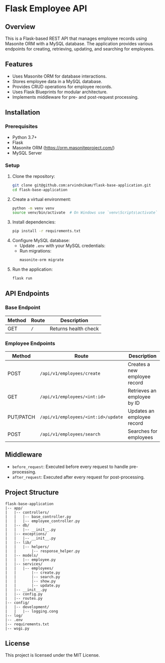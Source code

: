 # Flask Employee API

## Overview

This is a Flask-based REST API that manages employee records using Masonite ORM with a MySQL database. The application provides various endpoints for creating, retrieving, updating, and searching for employees.

## Features

- Uses Masonite ORM for database interactions.
- Stores employee data in a MySQL database.
- Provides CRUD operations for employee records.
- Uses Flask Blueprints for modular architecture.
- Implements middleware for pre- and post-request processing.

## Installation

### Prerequisites

- Python 3.7+
- Flask
- Masonite ORM (https://orm.masoniteproject.com/)
- MySQL Server

### Setup

1. Clone the repository:
   ```sh
   git clone git@github.com:arvindnikam/flask-base-application.git
   cd flask-base-application
   ```
2. Create a virtual environment:
   ```sh
   python -m venv venv
   source venv/bin/activate  # On Windows use `venv\Scripts\activate`
   ```
3. Install dependencies:
   ```sh
   pip install -r requirements.txt
   ```
4. Configure MySQL database:
   - Update `.env` with your MySQL credentials:
   - Run migrations:
     ```sh
     masonite-orm migrate
     ```
5. Run the application:
   ```sh
   flask run
   ```

## API Endpoints

### Base Endpoint

| Method | Route | Description          |
| ------ | ----- | -------------------- |
| GET    | `/`   | Returns health check |

### Employee Endpoints

| Method    | Route                               | Description                   |
| --------- | ----------------------------------- | ----------------------------- |
| POST      | `/api/v1/employees/create`          | Creates a new employee record |
| GET       | `/api/v1/employees/<int:id>`        | Retrieves an employee by ID   |
| PUT/PATCH | `/api/v1/employees/<int:id>/update` | Updates an employee record    |
| POST      | `/api/v1/employees/search`          | Searches for employees        |

## Middleware

- `before_request`: Executed before every request to handle pre-processing.
- `after_request`: Executed after every request for post-processing.

## Project Structure

```
flask-base-application
|-- app/
|   |-- controllers/
|   |   |-- base_controller.py
|   |   |-- employee_controller.py
|   |-- db/
|   |   |-- __init__.py
|   |-- exceptions/
|   |   |-- __init__.py
|   |-- lib/
|   |   |-- helpers/
|   |       |-- response_helper.py
|   |-- models/
|   |   |-- employee.py
|   |-- services/
|   |   |-- employees/
|   |       |-- create.py
|   |       |-- search.py
|   |       |-- show.py
|   |       |-- update.py
|   |-- __init__.py
|   |-- config.py
|   |-- routes.py
|-- config/
|   |-- development/
|   |   |-- logging.cong
|-- log/
|-- .env
|-- requirements.txt
|-- wsgi.py
```

## License

This project is licensed under the MIT License.

